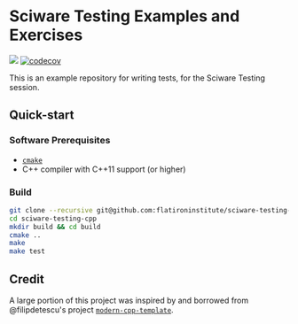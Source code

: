 # Sciware Testing Examples and Exercises

[![](https://github.com/flatironinstitute/sciware-testing-cpp/actions/workflows/cmake.yml/badge.svg)](https://github.com/flatironinstitute/sciware-testing-cpp/actions/workflows/cmake.yml/)
[![codecov](https://codecov.io/gh/flatironinstitute/sciware-testing-cpp/branch/main/graph/badge.svg?token=99NU99TVDH)](https://codecov.io/gh/flatironinstitute/sciware-testing-cpp)

This is an example repository for writing tests, for the Sciware Testing session.


## Quick-start

### Software Prerequisites

- [`cmake`](https://cmake.org/download/)
- C++ compiler with C++11 support (or higher)

### Build
```bash
git clone --recursive git@github.com:flatironinstitute/sciware-testing-cpp.git
cd sciware-testing-cpp
mkdir build && cd build
cmake ..
make
make test
```


## Credit
A large portion of this project was inspired by and borrowed from @filipdetescu's project [`modern-cpp-template`](https://github.com/filipdutescu/modern-cpp-template).